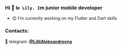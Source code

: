 ### Hi 👋 I`m Lily. I`m junior mobile developer
- 😊 I’m currently working on my Flutter and Dart skills

<!--




 


-->
### Contacts:

📱 telegram: **[@LilitAleksandrovna](https://t.me/LilitAleksandrovna)**

